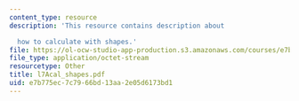 ```yaml
---
content_type: resource
description: 'This resource contains description about

  how to calculate with shapes.'
file: https://ol-ocw-studio-app-production.s3.amazonaws.com/courses/e7b775ec7c7966bd13aa2e05d6173bd1_l7acal_shapes.pdf
file_type: application/octet-stream
resourcetype: Other
title: l7Acal_shapes.pdf
uid: e7b775ec-7c79-66bd-13aa-2e05d6173bd1
---
```

